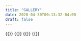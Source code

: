 ```yaml
---
title: "GALLERY"
date: 2020-04-30T00:13:32-04:00
draft: false
---
```


{{<galleryimg src="/images/G0.PNG">}}
{{<galleryimg src="/images/G0.PNG">}}
{{<galleryimg src="/images/G0.PNG">}}
{{<galleryimg src="/images/G0.PNG">}}
